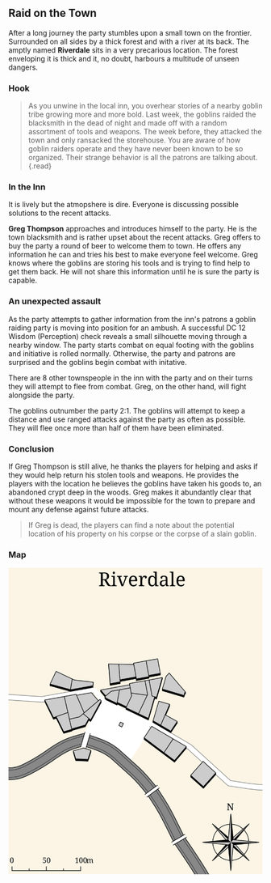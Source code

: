 ## Raid on the Town
After a long journey the party stumbles upon a small town on the frontier. Surrounded on all sides by a thick forest and with a river at its back. The amptly named **Riverdale** sits in a very precarious location. The forest enveloping it is thick and it, no doubt, harbours a multitude of unseen dangers.

### Hook
> As you unwine in the local inn, you overhear stories of a nearby goblin tribe growing more and more bold. Last week, the goblins raided the blacksmith in the dead of night and made off with a random assortment of tools and weapons. The week before, they attacked the town and only ransacked the storehouse. You are aware of how goblin raiders operate and they have never been known to be so organized. Their strange behavior is all the patrons are talking about.
{.read}

### In the Inn
It is lively but the atmopshere is dire. Everyone is discussing possible solutions to the recent attacks.

**Greg Thompson** approaches and introduces himself to the party. He is the town blacksmith and is rather upset about the recent attacks. Greg offers to buy the party a round of beer to welcome them to town. He offers any information he can and tries his best to make everyone feel welcome. Greg knows where the goblins are storing his tools and is trying to find help to get them back. He will not share this information until he is sure the party is capable.

### An unexpected assault
As the party attempts to gather information from the inn's patrons a goblin raiding party is moving into position for an ambush. A successful DC 12 Wisdom (Perception) check reveals a small silhouette moving through a nearby window. The party starts combat on equal footing with the goblins and initiative is rolled normally. Otherwise, the party and patrons are surprised and the goblins begin combat with initative.

There are 8 other townspeople in the inn with the party and on their turns they will attempt to flee from combat. Greg, on the other hand, will fight alongside the party.

The goblins outnumber the party 2:1. The goblins will attempt to keep a distance and use ranged attacks against the party as often as possible. They will flee once more than half of them have been eliminated.

### Conclusion
If Greg Thompson is still alive, he thanks the players for helping and asks if they would help return his stolen tools and weapons. He provides the players with the location he believes the goblins have taken his goods to, an abandoned crypt deep in the woods. Greg makes it abundantly clear that without these weapons it would be impossible for the town to prepare and mount any defense against future attacks.

>If Greg is dead, the players can find a note about the potential location of his property on his corpse or the corpse of a slain goblin.

### Map
![Riverdale Town Map](./maps/map-riverdale.svg)